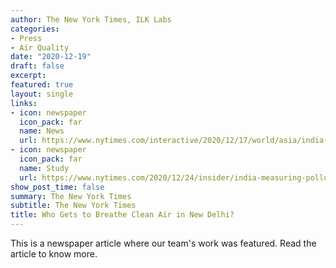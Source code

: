 ```yaml
---
author: The New York Times, ILK Labs
categories:
- Press
- Air Quality
date: "2020-12-19"
draft: false
excerpt: 
featured: true
layout: single
links:
- icon: newspaper
  icon_pack: far
  name: News
  url: https://www.nytimes.com/interactive/2020/12/17/world/asia/india-pollution-inequality.html?smtyp=cur&smid=tw-nytimes&s=08
- icon: newspaper
  icon_pack: far
  name: Study 
  url: https://www.nytimes.com/2020/12/24/insider/india-measuring-pollution.html
show_post_time: false
summary: The New York Times
subtitle: The New York Times
title: Who Gets to Breathe Clean Air in New Delhi? 
---
```



This is a newspaper article where our team's work was featured. Read the article to know more. 

